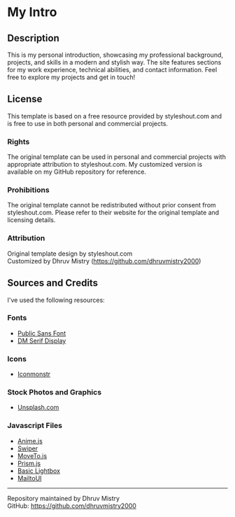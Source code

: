 # My Intro

## Description

This is my personal introduction, showcasing my professional background, projects, and skills in a modern and stylish way. The site features sections for my work experience, technical abilities, and contact information. Feel free to explore my projects and get in touch!

## License

This template is based on a free resource provided by styleshout.com and is free to use in both personal and commercial projects.

### Rights

The original template can be used in personal and commercial projects with appropriate attribution to styleshout.com. My customized version is available on my GitHub repository for reference.

### Prohibitions

The original template cannot be redistributed without prior consent from styleshout.com. Please refer to their website for the original template and licensing details.

### Attribution

Original template design by styleshout.com  
Customized by Dhruv Mistry (https://github.com/dhruvmistry2000)

## Sources and Credits

I've used the following resources:

### Fonts
- [Public Sans Font](https://fonts.google.com/specimen/Public+Sans)
- [DM Serif Display](https://fonts.google.com/specimen/DM+Serif+Display)

### Icons
- [Iconmonstr](https://iconmonstr.com/)

### Stock Photos and Graphics
- [Unsplash.com](https://unsplash.com/)

### Javascript Files
- [Anime.js](https://animejs.com/)
- [Swiper](https://swiperjs.com/)
- [MoveTo.js](https://github.com/hsnaydd/moveTo)
- [Prism.js](https://prismjs.com/)
- [Basic Lightbox](https://basiclightbox.electerious.com/)
- [MailtoUI](https://mailtoui.com/)

---

Repository maintained by Dhruv Mistry  
GitHub: https://github.com/dhruvmistry2000
